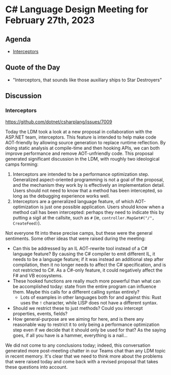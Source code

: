 # C# Language Design Meeting for February 27th, 2023

## Agenda

- [Interceptors](#interceptors)

## Quote of the Day

- "Interceptors, that sounds like those auxiliary ships to Star Destroyers"

## Discussion

### Interceptors

https://github.com/dotnet/csharplang/issues/7009

Today the LDM took a look at a new proposal in collaboration with the ASP.NET team, interceptors. This feature is
intended to help make code AOT-friendly by allowing source generation to replace runtime reflection. By doing static
analysis at compile-time and then hooking APIs, we can both improve performance and remove AOT-unfriendly code. This
proposal generated significant discussion in the LDM, with roughly two ideological camps forming:

1. Interceptors are intended to be a performance optimization step. Generalized aspect-oriented programming is not
   a goal of the proposal, and the mechanism they work by is effectively an implementation detail. Users should not
   need to know that a method has been intercepted, so long as the debugging experience works well.
2. Interceptors are a generalized language feature, of which AOT-optimization is just one possible application. Users
   should know when a method call has been intercepted: perhaps they need to indicate this by putting a sigil at the
   callsite, such as `#` (ie, `controller.MapGet#("/", CreateFeed)`).

Not everyone fit into these precise camps, but these were the general sentiments. Some other ideas that were raised
during the meeting:

* Can this be addressed by an IL AOT-rewrite tool instead of a C# language feature? By causing the C# compiler to
  emit different IL, it needs to be a language feature; if it was instead an additional step after compilation, then
  it no longer needs to affect the C# specification, and is not restricted to C#. As a C#-only feature, it could
  negatively affect the F# and VB ecosystems.
* These hooked functions are really much more powerful than what can be accomplished today: state from the entire program
  can influence them. Maybe this calls for a different calling syntax entirely?
    * Lots of examples in other languages both for and against this: Rust uses the `!` character, while LISP does not
      have a different syntax.
* Should we restrict these to just methods? Could you intercept properties, events, fields?
* How general-purpose are we aiming for here, and is there any reasonable way to restrict it to only being a performance
  optimization step even if we decide that it should only be used for that? As the saying goes, if all you have is a
  hammer, everything is a nail...

We did not come to any conclusions today; indeed, this conversation generated more post-meeting chatter in our Teams
chat than any LDM topic in recent memory. It's clear that we need to think more about the problems that were raised today
and come back with a revised proposal that takes these questions into account.
